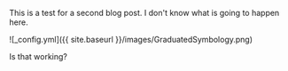This is a test for a second blog post. I don't know what is going to happen here.


![_config.yml]({{ site.baseurl }}/images/GraduatedSymbology.png)

Is that working?
